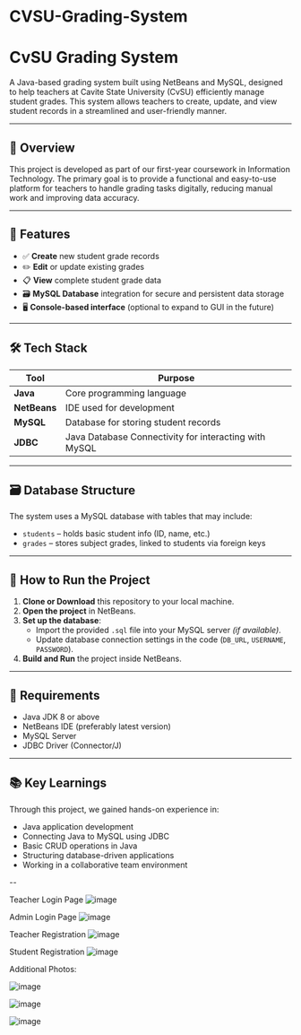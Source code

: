 # CVSU-Grading-System

# CvSU Grading System

A Java-based grading system built using NetBeans and MySQL, designed to help teachers at Cavite State University (CvSU) efficiently manage student grades. This system allows teachers to create, update, and view student records in a streamlined and user-friendly manner.

---

## 📘 Overview

This project is developed as part of our first-year coursework in Information Technology. The primary goal is to provide a functional and easy-to-use platform for teachers to handle grading tasks digitally, reducing manual work and improving data accuracy.

---

## 🎯 Features

- ✅ **Create** new student grade records  
- ✏️ **Edit** or update existing grades  
- 📋 **View** complete student grade data  
- 🗃️ **MySQL Database** integration for secure and persistent data storage  
- 🖥️ **Console-based interface** (optional to expand to GUI in the future)

---

## 🛠️ Tech Stack

| Tool | Purpose |
|------|---------|
| **Java** | Core programming language |
| **NetBeans** | IDE used for development |
| **MySQL** | Database for storing student records |
| **JDBC** | Java Database Connectivity for interacting with MySQL |

---

## 🗃️ Database Structure

The system uses a MySQL database with tables that may include:

- `students` – holds basic student info (ID, name, etc.)
- `grades` – stores subject grades, linked to students via foreign keys


---

## 🚀 How to Run the Project

1. **Clone or Download** this repository to your local machine.  
2. **Open the project** in NetBeans.  
3. **Set up the database**:
   - Import the provided `.sql` file into your MySQL server *(if available)*.
   - Update database connection settings in the code (`DB_URL`, `USERNAME`, `PASSWORD`).  
4. **Build and Run** the project inside NetBeans.

---

## 📌 Requirements

- Java JDK 8 or above  
- NetBeans IDE (preferably latest version)  
- MySQL Server  
- JDBC Driver (Connector/J)  

---

## 📚 Key Learnings

Through this project, we gained hands-on experience in:

- Java application development  
- Connecting Java to MySQL using JDBC  
- Basic CRUD operations in Java  
- Structuring database-driven applications  
- Working in a collaborative team environment

--



Teacher Login Page
![image](https://github.com/user-attachments/assets/f0b0c61b-efe6-4439-afc2-5c00502058c1)





Admin Login Page
![image](https://github.com/user-attachments/assets/a68d08bd-03b7-4437-9b20-bdb00f9d7607)


Teacher Registration
![image](https://github.com/user-attachments/assets/6570a051-ec02-4135-923e-c0f481c90799)


Student Registration
![image](https://github.com/user-attachments/assets/7b1cebef-13b0-42ec-b350-ddd6b391ac84)

Additional Photos: 

![image](https://github.com/user-attachments/assets/4f5cf22e-b431-4618-9155-64692d5a6ef5)

![image](https://github.com/user-attachments/assets/e2250ac0-535c-4995-b79b-9d9290eb5bd0)

![image](https://github.com/user-attachments/assets/5607d486-7128-49a2-9345-7284a3bc8bcd)
